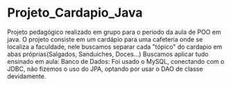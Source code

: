 # Projeto_Cardapio_Java
Projeto pedagógico realizado em grupo para o periodo da aula de POO em java.
O projeto consiste em um cardápio para uma cafeteria onde se localiza a faculdade, nele buscamos separar cada "tópico" do cardapio em abas próprias(Salgados, Sanduiches, Doces...)
Buscamos aplicar tudo ensinado em aula:
Banco de Dados: Foi usado o MySQL, conectando com o JDBC, não fizemos o uso do JPA, optando por usar o DAO de classe devidamente.

